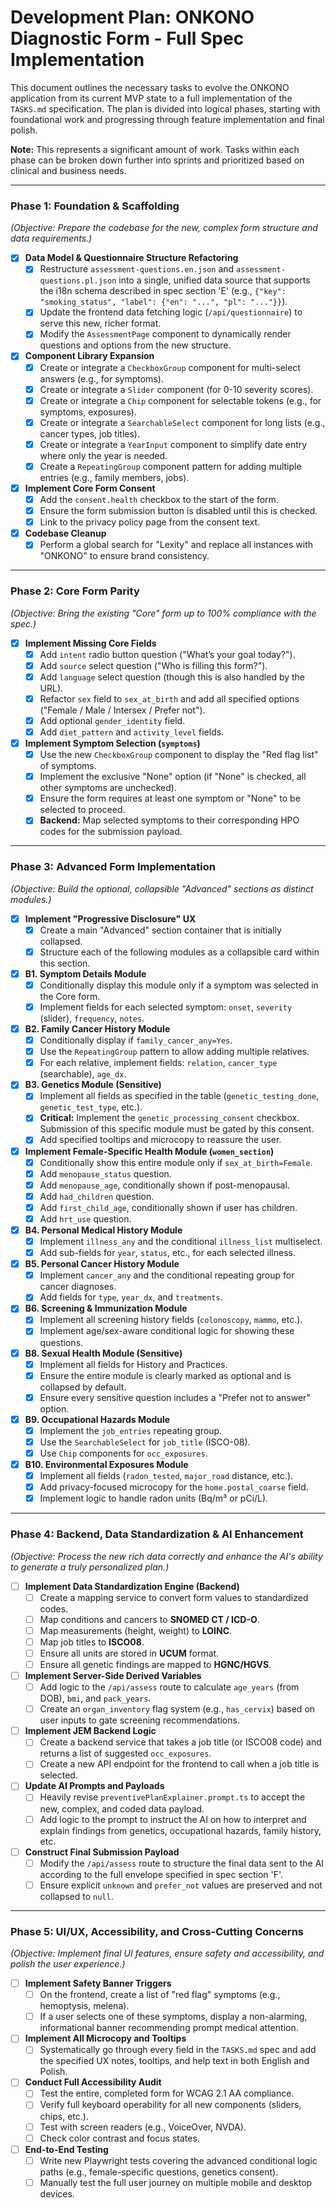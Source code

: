 # Development Plan: ONKONO Diagnostic Form - Full Spec Implementation

This document outlines the necessary tasks to evolve the ONKONO application from its current MVP state to a full implementation of the `TASKS.md` specification. The plan is divided into logical phases, starting with foundational work and progressing through feature implementation and final polish.

**Note:** This represents a significant amount of work. Tasks within each phase can be broken down further into sprints and prioritized based on clinical and business needs.

---

### Phase 1: Foundation & Scaffolding

*(Objective: Prepare the codebase for the new, complex form structure and data requirements.)*

-   [x] **Data Model & Questionnaire Structure Refactoring**
    -   [x] Restructure `assessment-questions.en.json` and `assessment-questions.pl.json` into a single, unified data source that supports the i18n schema described in spec section 'E' (e.g., `{"key": "smoking_status", "label": {"en": "...", "pl": "..."}}`).
    -   [x] Update the frontend data fetching logic (`/api/questionnaire`) to serve this new, richer format.
    -   [x] Modify the `AssessmentPage` component to dynamically render questions and options from the new structure.

-   [x] **Component Library Expansion**
    -   [x] Create or integrate a `CheckboxGroup` component for multi-select answers (e.g., for symptoms).
    -   [x] Create or integrate a `Slider` component (for 0-10 severity scores).
    -   [x] Create or integrate a `Chip` component for selectable tokens (e.g., for symptoms, exposures).
    -   [x] Create or integrate a `SearchableSelect` component for long lists (e.g., cancer types, job titles).
    -   [x] Create or integrate a `YearInput` component to simplify date entry where only the year is needed.
    -   [x] Create a `RepeatingGroup` component pattern for adding multiple entries (e.g., family members, jobs).

-   [x] **Implement Core Form Consent**
    -   [x] Add the `consent.health` checkbox to the start of the form.
    -   [x] Ensure the form submission button is disabled until this is checked.
    -   [x] Link to the privacy policy page from the consent text.

-   [x] **Codebase Cleanup**
    -   [x] Perform a global search for "Lexity" and replace all instances with "ONKONO" to ensure brand consistency.

---

### Phase 2: Core Form Parity

*(Objective: Bring the existing "Core" form up to 100% compliance with the spec.)*

-   [x] **Implement Missing Core Fields**
    -   [x] Add `intent` radio button question ("What’s your goal today?").
    -   [x] Add `source` select question ("Who is filling this form?").
    -   [x] Add `language` select question (though this is also handled by the URL).
    -   [x] Refactor `sex` field to `sex_at_birth` and add all specified options ("Female / Male / Intersex / Prefer not").
    -   [x] Add optional `gender_identity` field.
    -   [x] Add `diet_pattern` and `activity_level` fields.

-   [x] **Implement Symptom Selection (`symptoms`)**
    -   [x] Use the new `CheckboxGroup` component to display the "Red flag list" of symptoms.
    -   [x] Implement the exclusive "None" option (if "None" is checked, all other symptoms are unchecked).
    -   [x] Ensure the form requires at least one symptom or "None" to be selected to proceed.
    -   [x] **Backend:** Map selected symptoms to their corresponding HPO codes for the submission payload.

---

### Phase 3: Advanced Form Implementation

*(Objective: Build the optional, collapsible "Advanced" sections as distinct modules.)*

-   [x] **Implement "Progressive Disclosure" UX**
    -   [x] Create a main "Advanced" section container that is initially collapsed.
    -   [x] Structure each of the following modules as a collapsible card within this section.

-   [x] **B1. Symptom Details Module**
    -   [x] Conditionally display this module only if a symptom was selected in the Core form.
    -   [x] Implement fields for each selected symptom: `onset`, `severity` (slider), `frequency`, `notes`.

-   [x] **B2. Family Cancer History Module**
    -   [x] Conditionally display if `family_cancer_any=Yes`.
    -   [x] Use the `RepeatingGroup` pattern to allow adding multiple relatives.
    -   [x] For each relative, implement fields: `relation`, `cancer_type` (searchable), `age_dx`.

-   [x] **B3. Genetics Module (Sensitive)**
    -   [x] Implement all fields as specified in the table (`genetic_testing_done`, `genetic_test_type`, etc.).
    -   [x] **Critical:** Implement the `genetic_processing_consent` checkbox. Submission of this specific module must be gated by this consent.
    -   [x] Add specified tooltips and microcopy to reassure the user.

-   [x] **Implement Female-Specific Health Module (`women_section`)**
    -   [x] Conditionally show this entire module only if `sex_at_birth=Female`.
    -   [x] Add `menopause_status` question.
    -   [x] Add `menopause_age`, conditionally shown if post-menopausal.
    -   [x] Add `had_children` question.
    -   [x] Add `first_child_age`, conditionally shown if user has children.
    -   [x] Add `hrt_use` question.

-   [x] **B4. Personal Medical History Module**
    -   [x] Implement `illness_any` and the conditional `illness_list` multiselect.
    -   [x] Add sub-fields for `year`, `status`, etc., for each selected illness.

-   [x] **B5. Personal Cancer History Module**
    -   [x] Implement `cancer_any` and the conditional repeating group for cancer diagnoses.
    -   [x] Add fields for `type`, `year_dx`, and `treatments`.

-   [x] **B6. Screening & Immunization Module**
    -   [x] Implement all screening history fields (`colonoscopy`, `mammo`, etc.).
    -   [x] Implement age/sex-aware conditional logic for showing these questions.

-   [x] **B8. Sexual Health Module (Sensitive)**
    -   [x] Implement all fields for History and Practices.
    -   [x] Ensure the entire module is clearly marked as optional and is collapsed by default.
    -   [x] Ensure every sensitive question includes a "Prefer not to answer" option.

-   [x] **B9. Occupational Hazards Module**
    -   [x] Implement the `job_entries` repeating group.
    -   [x] Use the `SearchableSelect` for `job_title` (ISCO-08).
    -   [x] Use `Chip` components for `occ_exposures`.

-   [x] **B10. Environmental Exposures Module**
    -   [x] Implement all fields (`radon_tested`, `major_road` distance, etc.).
    -   [x] Add privacy-focused microcopy for the `home.postal_coarse` field.
    -   [x] Implement logic to handle radon units (Bq/m³ or pCi/L).

---

### Phase 4: Backend, Data Standardization & AI Enhancement

*(Objective: Process the new rich data correctly and enhance the AI's ability to generate a truly personalized plan.)*

-   [ ] **Implement Data Standardization Engine (Backend)**
    -   [ ] Create a mapping service to convert form values to standardized codes.
    -   [ ] Map conditions and cancers to **SNOMED CT / ICD-O**.
    -   [ ] Map measurements (height, weight) to **LOINC**.
    -   [ ] Map job titles to **ISCO08**.
    -   [ ] Ensure all units are stored in **UCUM** format.
    -   [ ] Ensure all genetic findings are mapped to **HGNC/HGVS**.

-   [ ] **Implement Server-Side Derived Variables**
    -   [ ] Add logic to the `/api/assess` route to calculate `age_years` (from DOB), `bmi`, and `pack_years`.
    -   [ ] Create an `organ_inventory` flag system (e.g., `has_cervix`) based on user inputs to gate screening recommendations.

-   [ ] **Implement JEM Backend Logic**
    -   [ ] Create a backend service that takes a job title (or ISCO08 code) and returns a list of suggested `occ_exposures`.
    -   [ ] Create a new API endpoint for the frontend to call when a job title is selected.

-   [ ] **Update AI Prompts and Payloads**
    -   [ ] Heavily revise `preventivePlanExplainer.prompt.ts` to accept the new, complex, and coded data payload.
    -   [ ] Add logic to the prompt to instruct the AI on how to interpret and explain findings from genetics, occupational hazards, family history, etc.

-   [ ] **Construct Final Submission Payload**
    -   [ ] Modify the `/api/assess` route to structure the final data sent to the AI according to the full envelope specified in spec section 'F'.
    -   [ ] Ensure explicit `unknown` and `prefer_not` values are preserved and not collapsed to `null`.

---

### Phase 5: UI/UX, Accessibility, and Cross-Cutting Concerns

*(Objective: Implement final UI features, ensure safety and accessibility, and polish the user experience.)*

-   [ ] **Implement Safety Banner Triggers**
    -   [ ] On the frontend, create a list of "red flag" symptoms (e.g., hemoptysis, melena).
    -   [ ] If a user selects one of these symptoms, display a non-alarming, informational banner recommending prompt medical attention.

-   [ ] **Implement All Microcopy and Tooltips**
    -   [ ] Systematically go through every field in the `TASKS.md` spec and add the specified UX notes, tooltips, and help text in both English and Polish.

-   [ ] **Conduct Full Accessibility Audit**
    -   [ ] Test the entire, completed form for WCAG 2.1 AA compliance.
    -   [ ] Verify full keyboard operability for all new components (sliders, chips, etc.).
    -   [ ] Test with screen readers (e.g., VoiceOver, NVDA).
    -   [ ] Check color contrast and focus states.

-   [ ] **End-to-End Testing**
    -   [ ] Write new Playwright tests covering the advanced conditional logic paths (e.g., female-specific questions, genetics consent).
    -   [ ] Manually test the full user journey on multiple mobile and desktop devices.
